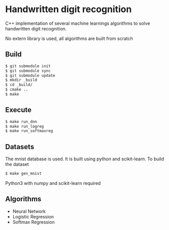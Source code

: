 # Handwritten digit recognition

C++ implementation of several machine learnings algorithms
to solve handwritten digit recognition.

No extern library is used, all algorithms are built from scratch


## Build

````bash
$ git submodule init
$ git submodule sync
$ git submodule update
$ mkdir _build
$ cd _build/
$ cmake ..
$ make
````

## Execute

```bash
$ make run_dnn
$ make run_logreg
$ make run_softmaxreg
```

## Datasets

The mnist database is used.
It is built using python and scikit-learn.
To build the dataset
```bash
$ make gen_mnist
```
Python3 with numpy and scikit-learn required

## Algorithms

- Neural Network
- Logistic Regression
- Softmax Regression